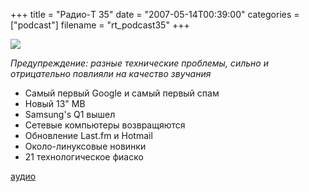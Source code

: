 +++
title = "Радио-T 35"
date = "2007-05-14T00:39:00"
categories = ["podcast"]
filename = "rt_podcast35"
+++

![](https://radio-t.com/images/radio-t/rt35.jpg)

_Предупреждение: разные технические проблемы, сильно и отрицательно повлияли на качество звучания_


- Самый первый Google и самый первый спам
- Новый 13" MB
- Samsung's Q1 вышел
- Сетевые компьютеры возвращяются
- Обновление Last.fm и Hotmail
- Около-линуксовые новинки
- 21 технологическое фиаско

[аудио](http://cdn.radio-t.com/rt_podcast35.mp3)
<audio src="http://cdn.radio-t.com/rt_podcast35.mp3" preload="none"></audio>
